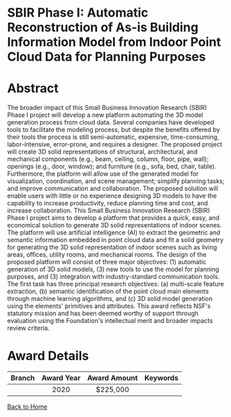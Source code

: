 
SBIR Phase I: Automatic Reconstruction of As-is Building Information Model from Indoor Point Cloud Data for Planning Purposes
=============================================================================================================================

# Abstract


The broader impact of this Small Business Innovation Research (SBIR) Phase I project will develop a new platform automating the 3D model generation process from cloud data. Several companies have developed tools to facilitate the modeling process, but despite the benefits offered by their tools the process is still semi-automatic, expensive, time-consuming, labor-intensive, error-prone, and requires a designer. The proposed project will create 3D solid representations of structural, architectural, and mechanical components (e.g., beam, ceiling, column, floor, pipe, wall); openings (e.g., door, window); and furniture (e.g., sofa, bed, chair, table). Furthermore, the platform will allow use of the generated model for visualization, coordination, and scene management; simplify planning tasks; and improve communication and collaboration. The proposed solution will enable users with little or no experience designing 3D models to have the capability to increase productivity, reduce planning time and cost, and increase collaboration. This Small Business Innovation Research (SBIR) Phase I project aims to develop a platform that provides a quick, easy, and economical solution to generate 3D solid representations of indoor scenes. The platform will use artificial intelligence (AI) to extract the geometric and semantic information embedded in point cloud data and fit a solid geometry for generating the 3D solid representation of indoor scenes such as living areas, offices, utility rooms, and mechanical rooms. The design of the proposed platform will consist of three major objectives: (1) automatic generation of 3D solid models, (3) new tools to use the model for planning purposes, and (3) integration with industry-standard communication tools. The first task has three principal research objectives: (a) multi-scale feature extraction, (b) semantic identification of the point cloud main elements through machine learning algorithms, and (c) 3D solid model generation using the elements' primitives and attributes. This award reflects NSF's statutory mission and has been deemed worthy of support through evaluation using the Foundation's intellectual merit and broader impacts review criteria.  

# Award Details

|Branch|Award Year|Award Amount|Keywords|
| :---: | :---: | :---: | :---: |
||2020|$225,000||
  
  


[Back to Home](https://github.com/chrischow/dod_sbir_awards/Reports/JT/#564)